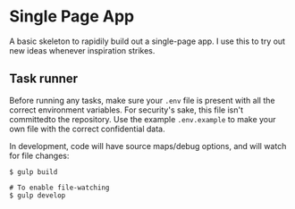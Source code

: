 # Single Page App
A basic skeleton to rapidily build out a single-page app. I use this to try out new ideas whenever inspiration strikes.

## Task runner

Before running any tasks, make sure your `.env` file is present with all the correct environment variables. For security's sake, this file isn't committedto the repository. Use the example `.env.example` to make your own file with the correct confidential data.

In development, code will have source maps/debug options, and will watch for file changes:

```
$ gulp build

# To enable file-watching
$ gulp develop
```

